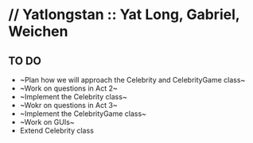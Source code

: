 # // Yatlongstan :: Yat Long, Gabriel, Weichen 

## TO DO
* ~Plan how we will approach the Celebrity and CelebrityGame class~
* ~Work on questions in Act 2~
* ~Implement the Celebrity class~
* ~Wokr on questions in Act 3~
* ~Implement the CelebrityGame class~
* ~Work on GUIs~
* Extend Celebrity class
